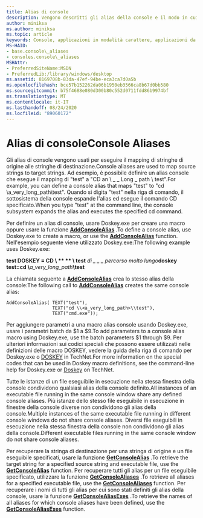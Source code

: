 ```yaml
---
title: Alias di console
description: Vengono descritti gli alias della console e il modo in cui vengono usati per eseguire il mapping delle stringhe di origine alle stringhe di destinazione.
author: miniksa
ms.author: miniksa
ms.topic: article
keywords: Console, applicazioni in modalità carattere, applicazioni da riga di comando, applicazioni Terminal, API console
MS-HAID:
- base.console\_aliases
- consoles.console\_aliases
MSHAttr:
- PreferredSiteName:MSDN
- PreferredLib:/library/windows/desktop
ms.assetid: 8169708b-83da-47ef-94be-eca3ca7d0a5b
ms.openlocfilehash: bce57b152262da06b1950eb3566ca8b67d0bb580
ms.sourcegitcommit: b75f4688e080d300b80c552d0711fdd86b9974bf
ms.translationtype: MT
ms.contentlocale: it-IT
ms.lasthandoff: 08/24/2020
ms.locfileid: "89060172"
---
```

# <a name="console-aliases"></a><span data-ttu-id="3ca7e-104">Alias di console</span><span class="sxs-lookup"><span data-stu-id="3ca7e-104">Console Aliases</span></span>


<span data-ttu-id="3ca7e-105">Gli alias di console vengono usati per eseguire il mapping di stringhe di origine alle stringhe di destinazione.</span><span class="sxs-lookup"><span data-stu-id="3ca7e-105">Console aliases are used to map source strings to target strings.</span></span> <span data-ttu-id="3ca7e-106">Ad esempio, è possibile definire un alias console che esegue il mapping di "test" a "CD an \\ \_ \_ Long \_ path \\ test".</span><span class="sxs-lookup"><span data-stu-id="3ca7e-106">For example, you can define a console alias that maps "test" to "cd \\a\_very\_long\_path\\test".</span></span> <span data-ttu-id="3ca7e-107">Quando si digita "test" nella riga di comando, il sottosistema della console espande l'alias ed esegue il comando CD specificato.</span><span class="sxs-lookup"><span data-stu-id="3ca7e-107">When you type "test" at the command line, the console subsystem expands the alias and executes the specified cd command.</span></span>

<span data-ttu-id="3ca7e-108">Per definire un alias di console, usare Doskey.exe per creare una macro oppure usare la funzione [**AddConsoleAlias**](addconsolealias.md) .</span><span class="sxs-lookup"><span data-stu-id="3ca7e-108">To define a console alias, use Doskey.exe to create a macro, or use the [**AddConsoleAlias**](addconsolealias.md) function.</span></span> <span data-ttu-id="3ca7e-109">Nell'esempio seguente viene utilizzato Doskey.exe:</span><span class="sxs-lookup"><span data-stu-id="3ca7e-109">The following example uses Doskey.exe:</span></span>

<span data-ttu-id="3ca7e-110">**test DOSKEY = CD \\ \*\* \*\* \\ test** <em>di \_ \_ \_ percorso molto lungo</em></span><span class="sxs-lookup"><span data-stu-id="3ca7e-110">**doskey test=cd \\**<em>a\_very\_long\_path</em>**\\test**</span></span>

<span data-ttu-id="3ca7e-111">La chiamata seguente a [**AddConsoleAlias**](addconsolealias.md) crea lo stesso alias della console:</span><span class="sxs-lookup"><span data-stu-id="3ca7e-111">The following call to [**AddConsoleAlias**](addconsolealias.md) creates the same console alias:</span></span>

``` syntax
AddConsoleAlias( TEXT("test"), 
                 TEXT("cd \\<a_very_long_path>\\test"), 
                 TEXT("cmd.exe"));
```

<span data-ttu-id="3ca7e-112">Per aggiungere parametri a una macro alias console usando Doskey.exe, usare i parametri batch da $1 a $9.</span><span class="sxs-lookup"><span data-stu-id="3ca7e-112">To add parameters to a console alias macro using Doskey.exe, use the batch parameters $1 through $9.</span></span> <span data-ttu-id="3ca7e-113">Per ulteriori informazioni sui codici speciali che possono essere utilizzati nelle definizioni delle macro DOSKEY, vedere la guida della riga di comando per Doskey.exe o [DOSKEY](https://go.microsoft.com/fwlink/p/?linkid=196265) in TechNet.</span><span class="sxs-lookup"><span data-stu-id="3ca7e-113">For more information on the special codes that can be used in Doskey macro definitions, see the command-line help for Doskey.exe or [Doskey](https://go.microsoft.com/fwlink/p/?linkid=196265) on TechNet.</span></span>

<span data-ttu-id="3ca7e-114">Tutte le istanze di un file eseguibile in esecuzione nella stessa finestra della console condividono qualsiasi alias della console definito.</span><span class="sxs-lookup"><span data-stu-id="3ca7e-114">All instances of an executable file running in the same console window share any defined console aliases.</span></span> <span data-ttu-id="3ca7e-115">Più istanze dello stesso file eseguibile in esecuzione in finestre della console diverse non condividono gli alias della console.</span><span class="sxs-lookup"><span data-stu-id="3ca7e-115">Multiple instances of the same executable file running in different console windows do not share console aliases.</span></span> <span data-ttu-id="3ca7e-116">Diversi file eseguibili in esecuzione nella stessa finestra della console non condividono gli alias della console.</span><span class="sxs-lookup"><span data-stu-id="3ca7e-116">Different executable files running in the same console window do not share console aliases.</span></span>

<span data-ttu-id="3ca7e-117">Per recuperare la stringa di destinazione per una stringa di origine e un file eseguibile specificati, usare la funzione [**GetConsoleAlias**](getconsolealias.md) .</span><span class="sxs-lookup"><span data-stu-id="3ca7e-117">To retrieve the target string for a specified source string and executable file, use the [**GetConsoleAlias**](getconsolealias.md) function.</span></span> <span data-ttu-id="3ca7e-118">Per recuperare tutti gli alias per un file eseguibile specificato, utilizzare la funzione [**GetConsoleAliases**](getconsolealiases.md) .</span><span class="sxs-lookup"><span data-stu-id="3ca7e-118">To retrieve all aliases for a specified executable file, use the [**GetConsoleAliases**](getconsolealiases.md) function.</span></span> <span data-ttu-id="3ca7e-119">Per recuperare i nomi di tutti gli alias per cui sono stati definiti gli alias della console, usare la funzione [**GetConsoleAliasExes**](getconsolealiasexes.md) .</span><span class="sxs-lookup"><span data-stu-id="3ca7e-119">To retrieve the names of all aliases for which console aliases have been defined, use the [**GetConsoleAliasExes**](getconsolealiasexes.md) function.</span></span>

 

 





